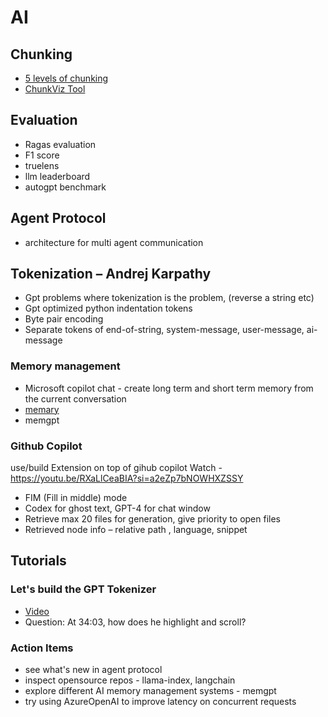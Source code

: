 # AI

## Chunking

- [5 levels of chunking](https://youtu.be/8OJC21T2SL4?si=ljYjQkVy7MOUtgWT)
- [ChunkViz Tool](https://chunkviz.up.railway.app/)

## Evaluation
- Ragas evaluation
- F1 score
- truelens
- llm leaderboard
- autogpt benchmark

## Agent Protocol
- architecture for multi agent communication

## Tokenization – Andrej Karpathy

- Gpt problems where tokenization is the problem, (reverse a string etc)
- Gpt optimized python indentation tokens
- Byte pair encoding
- Separate tokens of end-of-string, system-message, user-message, ai-message

### Memory management

- Microsoft copilot chat - create long term and short term memory from the current conversation
- [memary](https://github.com/kingjulio8238/memary)
- memgpt


### Github Copilot

use/build Extension on top of gihub copilot
Watch - <https://youtu.be/RXaLlCeaBIA?si=a2eZp7bNOWHXZSSY>

- FIM (Fill in middle) mode
- Codex for ghost text, GPT-4 for chat window
- Retrieve max 20 files for generation, give priority to open files
- Retrieved node info – relative path , language, snippet

## Tutorials
### Let's build the GPT Tokenizer
- [Video](https://youtu.be/zduSFxRajkE?si=SmhGh_SvWjXf5-cp)
- Question: At 34:03, how does he highlight and scroll?

### Action Items
- see what's new in agent protocol
- inspect opensource repos - llama-index, langchain
- explore different AI memory management systems - memgpt
- try using AzureOpenAI to improve latency on concurrent requests